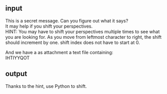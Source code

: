 ## input
This is a secret message. Can you figure out what it says?  
It may help if you shift your perspectives.  
HINT: You may have to shift your perspectives multiple times to see what you are looking for. As you move from leftmost character to right, the shift should increment by one. shift index does not have to start at 0.   

And we have a as attachment a text file containing:  
IHTIYYQOT  

## output
Thanks to the hint, use Python to shift.
